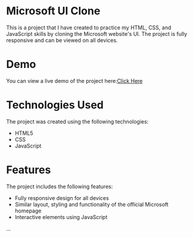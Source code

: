 <h1>Microsoft UI Clone</h1>
<p>This is a project that I have created to practice my HTML, CSS, and JavaScript skills by cloning the Microsoft website's UI. The project is fully responsive and can be viewed on all devices.</p>
<h1>Demo</h1>
<p>You can view a live demo of the project here:<a href="https://microsoftuserinterface.netlify.app/">Click Here</a></p>

<h1>Technologies Used</h1>
<p>The project was created using the following technologies:</p>
<ul>
    <li>HTML5</li>
    <li>CSS</li>
    <li>JavaScript</li>
</ul>

<h1>Features</h1>
<p>The project includes the following features:</p>
<ul>
    <li>Fully responsive design for all devices</li>
    <li>Similar layout, styling and functionality of the official Microsoft homepage</li>
    <li>Interactive elements using JavaScript</li>
</ul>
<p>...</p>


